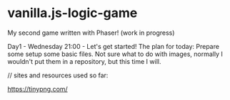 # vanilla.js-logic-game
My second game written with Phaser! (work in progress)

Day1 - Wednesday 21:00 - Let's get started! The plan for today: Prepare some setup some basic files.
Not sure what to do with images, normally I wouldn't put them in a repository, but this time I will.


// sites and resources used so far:

 https://tinypng.com/